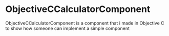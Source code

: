 # ObjectiveCCalculatorComponent
ObjectiveCCalculatorComponent is a component that i made in Objective C to show how someone can implement a simple component
